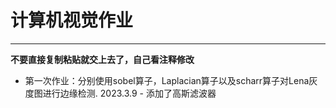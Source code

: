 # 计算机视觉作业
---------------
**不要直接复制粘贴就交上去了，自己看注释修改**
- 第一次作业：分别使用sobel算子，Laplacian算子以及scharr算子对Lena灰度图进行边缘检测.
2023.3.9 - 添加了高斯滤波器
